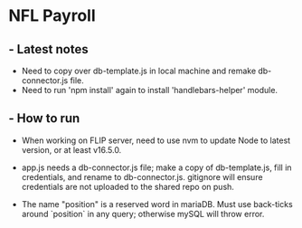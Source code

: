 # NFL Payroll

## - Latest notes
- Need to copy over db-template.js in local machine and remake db-connector.js file.
- Need to run 'npm install' again to install 'handlebars-helper' module.

## - How to run
- When working on FLIP server, need to use nvm to update Node to latest version, or at least v16.5.0.

- app.js needs a db-connector.js file; make a copy of db-template.js, fill in credentials, and rename to db-connector.js. gitignore will ensure credentials are not uploaded to the shared repo on push.

- The name "position" is a reserved word in mariaDB. Must use back-ticks around \`position\` in any query; otherwise mySQL will throw error.
